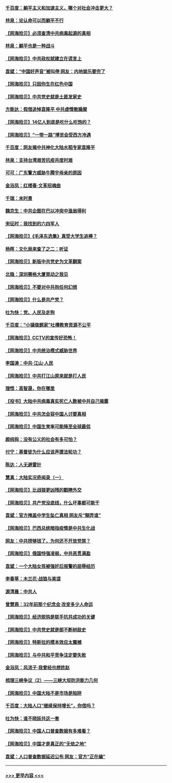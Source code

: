 #### [千百度：躺平主义和加速主义，哪个对社会冲击更大？](../pages/nsc993/n12985512.md?t=05301801) 
#### [林泉：论认命可以而躺平不行](../pages/nsc993/n12985505.md?t=05301801) 
#### [【网海拾贝】必须查清中共病毒起源的真相](../pages/nsc993/n12984276.md?t=05301801) 
#### [林泉：躺平也是一种战斗](../pages/nsc993/n12984194.md?t=05301801) 
#### [【网海拾贝】中共政权就建立在谎言上](../pages/nsc993/n12981880.md?t=05301801) 
#### [袁斌：“中国好声音”被叫停 网友：内地娱乐要完了](../pages/nsc993/n12981826.md?t=05301801) 
#### [【网海拾贝】只因你生在红色中国](../pages/nsc993/n12979096.md?t=05301801) 
#### [【网海拾贝】中共党史就是土匪发家史](../pages/nsc993/n12976478.md?t=05301801) 
#### [方能达：假借追悼袁隆平 中共虚情散臊腥](../pages/nsc993/n12976396.md?t=05301801) 
#### [【网海拾贝】14亿人到底是吃什么吃饱的？](../pages/nsc993/n12974125.md?t=05301801) 
#### [【网海拾贝】“一带一路”博览会受西方冷遇](../pages/nsc993/n12971787.md?t=05301801) 
#### [千百度：网友揭中共神化大陆水稻专家袁隆平](../pages/nsc993/n12971733.md?t=05301801) 
#### [林泉：支持台湾艰苦抗疫共度时艰](../pages/nsc993/n12971350.md?t=05301801) 
#### [可可：广东警方威胁牛腾宇母亲的原因](../pages/nsc993/n12971100.md?t=05301801) 
#### [金浴凤：红楼春·文革招魂曲](../pages/nsc993/n12970354.md?t=05301801) 
#### [千瑞：末时景](../pages/nsc993/n12970337.md?t=05301801) 
#### [魏京生：中共企图在巴以冲突中渔翁得利](../pages/nsc993/n12970286.md?t=05301801) 
#### [宋征时：我找到的六四军人](../pages/nsc993/n12970213.md?t=05301801) 
#### [【网海拾贝】《毛泽东选集》真受大学生追捧？](../pages/nsc993/n12968779.md?t=05301801) 
#### [杨晖：文化局来查了之二：听证](../pages/nsc993/n12966528.md?t=05301801) 
#### [【网海拾贝】新版中共党史为文革翻案](../pages/nsc993/n12967526.md?t=05301801) 
#### [北隐：深圳赛格大厦晃动之我见](../pages/nsc993/n12967393.md?t=05301801) 
#### [【网海拾贝】不要对中共抱任何幻想](../pages/nsc993/n12965222.md?t=05301801) 
#### [【网海拾贝】什么是共产党？](../pages/nsc993/n12962781.md?t=05301801) 
#### [吐为快：党、人民及走狗](../pages/nsc993/n12962747.md?t=05301801) 
#### [千百度：“小镇做题家”吐槽教育资源不公平](../pages/nsc993/n12962705.md?t=05301801) 
#### [【网海拾贝】CCTV的宣传好恐怖！](../pages/nsc993/n12959984.md?t=05301801) 
#### [【网海拾贝】中共统治模式威胁世界](../pages/nsc993/n12957622.md?t=05301801) 
#### [李国涛：中共‧江山‧人民](../pages/nsc993/n12957502.md?t=05301801) 
#### [【网海拾贝】中共打江山原来就是打人民](../pages/nsc993/n12954345.md?t=05301801) 
#### [理悟：高智晟，你在哪里](../pages/nsc993/n12953115.md?t=05301801) 
#### [【投书】大陆中共病毒真实死亡人数被中共自己揭露](../pages/nsc993/n12953050.md?t=05301801) 
#### [【网海拾贝】中共怎会容中国人讨要真相](../pages/nsc993/n12952161.md?t=05301801) 
#### [【网海拾贝】中国生育率可能降至全球最低](../pages/nsc993/n12948793.md?t=05301801) 
#### [颜纯钩：没有公义的社会有多可怕？](../pages/nsc993/n12947626.md?t=05301801) 
#### [付宁：基督徒为什么应该声援法轮功？](../pages/nsc993/n12947233.md?t=05301801) 
#### [陈达：人无避雷针](../pages/nsc993/n12947098.md?t=05301801) 
#### [慧真：大陆实况奇闻录（一）](../pages/nsc993/n12945811.md?t=05301801) 
#### [【网海拾贝】比战狼更凶残的戳瞎外交](../pages/nsc993/n12945717.md?t=05301801) 
#### [【网海拾贝】共产党没底线，什么坏事都可能干](../pages/nsc993/n12942090.md?t=05301801) 
#### [袁斌：官方掩盖中学生坠亡真相 网友斥“糊弄谁”](../pages/nsc993/n12942029.md?t=05301801) 
#### [【网海拾贝】巴西总统暗指疫情是中共生化战](../pages/nsc993/n12938999.md?t=05301801) 
#### [网友：中共捞够钱了，为何还不开放党禁？](../pages/nsc993/n12938952.md?t=05301801) 
#### [【网海拾贝】俄国恃强凌弱，中共恶贯满盈](../pages/nsc993/n12936626.md?t=05301801) 
#### [袁斌：一个大陆女孩被强奸后报警的屈辱经历](../pages/nsc993/n12936547.md?t=05301801) 
#### [李春草：木兰花·战狼与美谍](../pages/nsc993/n12935995.md?t=05301801) 
#### [源清晨：中共人](../pages/nsc993/n12935589.md?t=05301801) 
#### [曾慧燕：32年前那个纪念会 改变多少人命运](../pages/nsc993/n12934233.md?t=05301801) 
#### [【网海拾贝】经济脱钩是联手抗共成功的关键](../pages/nsc993/n12934176.md?t=05301801) 
#### [【网海拾贝】中共党史就是部不断树敌史](../pages/nsc993/n12932844.md?t=05301801) 
#### [【网海拾贝】特斯拉的模本效应太震撼](../pages/nsc993/n12925626.md?t=05301801) 
#### [【网海拾贝】与中共和平竞争注定要失败](../pages/nsc993/n12923326.md?t=05301801) 
#### [金浴凤：风流子‧我曾经也想姓赵](../pages/nsc993/n12920911.md?t=05301801) 
#### [梳理三峡争议（2）——三峡大坝防洪能力几何](../pages/nsc993/n12920173.md?t=05301801) 
#### [【网海拾贝】中国大陆不是市场是陷阱](../pages/nsc993/n12920143.md?t=05301801) 
#### [千百度：大陆人口“继续保持增长”，你信吗？](../pages/nsc993/n12918946.md?t=05301801) 
#### [吐为快：谁不晓妖共这一套](../pages/nsc993/n12918941.md?t=05301801) 
#### [【网海拾贝】中国人口普查数据有多难看？](../pages/nsc993/n12917822.md?t=05301801) 
#### [【网海拾贝】中国才是真正的“无依之地”](../pages/nsc993/n12915845.md?t=05301801) 
#### [袁斌：人口普查数据延迟公布 网友：官方“正在编”](../pages/nsc993/n12915748.md?t=05301801) 

----
#### [ >>> 更早内容 <<< ](../indexes/nsc993-earlier.md)
